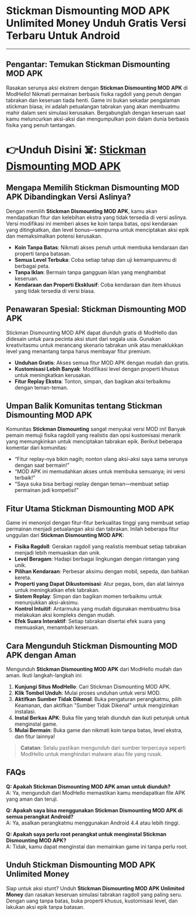 # Stickman Dismounting MOD APK Unlimited Money Unduh Gratis Versi Terbaru Untuk Android

---

## Pengantar: Temukan Stickman Dismounting MOD APK

Rasakan serunya aksi ekstrem dengan **Stickman Dismounting MOD APK** di ModHello! Nikmati permainan berbasis fisika ragdoll yang penuh dengan tabrakan dan keseruan tiada henti. Game ini bukan sekadar pengalaman stickman biasa; ini adalah petualangan tabrakan yang akan membuatmu mahir dalam seni simulasi kerusakan. Bergabunglah dengan keseruan saat kamu meluncurkan aksi-aksi dan mengumpulkan poin dalam dunia berbasis fisika yang penuh tantangan.


# 👉Unduh Disini ☠️: [Stickman Dismounting MOD APK](https://modhello.com/stickman-dismounting/)

## Mengapa Memilih Stickman Dismounting MOD APK Dibandingkan Versi Aslinya?

Dengan memilih **Stickman Dismounting MOD APK**, kamu akan mendapatkan fitur dan kelebihan ekstra yang tidak tersedia di versi aslinya. Versi modifikasi ini memberi akses ke koin tanpa batas, opsi kendaraan yang ditingkatkan, dan level bonus—sempurna untuk menciptakan aksi epik dan memaksimalkan potensi kerusakan.

- **Koin Tanpa Batas**: Nikmati akses penuh untuk membuka kendaraan dan properti tanpa batasan.
- **Semua Level Terbuka**: Coba setiap tahap dan uji kemampuanmu di berbagai peta.
- **Tanpa Iklan**: Bermain tanpa gangguan iklan yang menghambat keseruan.
- **Kendaraan dan Properti Eksklusif**: Coba kendaraan dan item khusus yang tidak tersedia di versi biasa.

## Penawaran Spesial: Stickman Dismounting MOD APK

Stickman Dismounting MOD APK dapat diunduh gratis di ModHello dan didesain untuk para pecinta aksi stunt dari segala usia. Gunakan kreativitasmu untuk merancang skenario tabrakan unik atau menaklukkan level yang menantang tanpa harus membayar fitur premium.

- **Unduhan Gratis**: Akses semua fitur MOD APK dengan mudah dan gratis.
- **Kustomisasi Lebih Banyak**: Modifikasi level dengan properti khusus untuk meningkatkan kerusakan.
- **Fitur Replay Ekstra**: Tonton, simpan, dan bagikan aksi terbaikmu dengan teman-teman.

## Umpan Balik Komunitas tentang Stickman Dismounting MOD APK

Komunitas **Stickman Dismounting** sangat menyukai versi MOD ini! Banyak pemain memuji fisika ragdoll yang realistis dan opsi kustomisasi menarik yang memungkinkan untuk menciptakan tabrakan epik. Berikut beberapa komentar dari komunitas:

- “Fitur replay-nya bikin nagih; nonton ulang aksi-aksi saya sama serunya dengan saat bermain!”
- “MOD APK ini memudahkan akses untuk membuka semuanya; ini versi terbaik!”
- “Saya suka bisa berbagi replay dengan teman—membuat setiap permainan jadi kompetisi!”

## Fitur Utama Stickman Dismounting MOD APK

Game ini menonjol dengan fitur-fitur berkualitas tinggi yang membuat setiap permainan menjadi petualangan aksi dan tabrakan. Inilah beberapa fitur unggulan dari **Stickman Dismounting MOD APK**:

- **Fisika Ragdoll**: Gerakan ragdoll yang realistis membuat setiap tabrakan menjadi lebih memuaskan dan unik.
- **Level Beragam**: Hadapi berbagai lingkungan dengan rintangan yang unik.
- **Pilihan Kendaraan**: Perbesar aksimu dengan mobil, sepeda, dan bahkan kereta.
- **Properti yang Dapat Dikustomisasi**: Atur pegas, bom, dan alat lainnya untuk meningkatkan efek tabrakan.
- **Sistem Replay**: Simpan dan bagikan momen terbaikmu untuk menunjukkan aksi-aksimu.
- **Kontrol Intuitif**: Antarmuka yang mudah digunakan membuatmu bisa melakukan aksi kompleks dengan mudah.
- **Efek Suara Interaktif**: Setiap tabrakan disertai efek suara yang memuaskan, menambah keseruan.

## Cara Mengunduh Stickman Dismounting MOD APK dengan Aman

Mengunduh **Stickman Dismounting MOD APK** dari ModHello mudah dan aman. Ikuti langkah-langkah ini:

1. **Kunjungi Situs ModHello**: Cari Stickman Dismounting MOD APK.
2. **Klik Tombol Unduh**: Mulai proses unduhan untuk versi MOD.
3. **Aktifkan Sumber Tidak Dikenal**: Buka pengaturan perangkatmu, pilih Keamanan, dan aktifkan "Sumber Tidak Dikenal" untuk mengizinkan instalasi.
4. **Instal Berkas APK**: Buka file yang telah diunduh dan ikuti petunjuk untuk menginstal game.
5. **Mulai Bermain**: Buka game dan nikmati koin tanpa batas, level ekstra, dan fitur lainnya!

> **Catatan**: Selalu pastikan mengunduh dari sumber terpercaya seperti ModHello untuk menghindari malware atau file yang rusak.

## FAQs

**Q: Apakah Stickman Dismounting MOD APK aman untuk diunduh?**  
A: Ya, mengunduh dari ModHello memastikan kamu mendapatkan file APK yang aman dan teruji.

**Q: Apakah saya bisa menggunakan Stickman Dismounting MOD APK di semua perangkat Android?**  
A: Ya, asalkan perangkatmu menggunakan Android 4.4 atau lebih tinggi.

**Q: Apakah saya perlu root perangkat untuk menginstal Stickman Dismounting MOD APK?**  
A: Tidak, kamu dapat menginstal dan memainkan game ini tanpa perlu root.

## Unduh Stickman Dismounting MOD APK Unlimited Money

Siap untuk aksi stunt? Unduh **Stickman Dismounting MOD APK Unlimited Money** dan rasakan keseruan simulasi tabrakan ragdoll yang paling seru. Dengan uang tanpa batas, buka properti khusus, kustomisasi level, dan lakukan aksi epik tanpa batasan.
